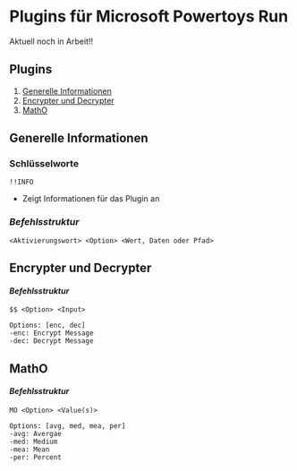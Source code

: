 # Plugins für Microsoft Powertoys Run

Aktuell noch in Arbeit!!

## Plugins
1. [Generelle Informationen](#Generelle_Informationen)
2. [Encrypter und Decrypter](#Über-das-Projekt)
3. [MathO](#mathO)

## Generelle Informationen

### Schlüsselworte
    !!INFO
- Zeigt Informationen für das Plugin an

### _Befehlsstruktur_
    <Aktivierungswort> <Option> <Wert, Daten oder Pfad>

## Encrypter und Decrypter

#### _Befehlsstruktur_
    $$ <Option> <Input>

    Options: [enc, dec]
    -enc: Encrypt Message
    -dec: Decrypt Message


## MathO

#### _Befehlsstruktur_


    MO <Option> <Value(s)>

    Options: [avg, med, mea, per]
    -avg: Avergae
    -med: Medium
    -mea: Mean
    -per: Percent

